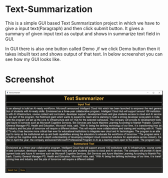 # Text-Summarization

This is a simple GUI based Text Summarization project in which we have to give a input text(Paragraph) and then click submit button.
It gives a summary of given input text as output and shows in summarize text field in GUI.

In GUI there is also one button called Demo ,if we click Demo button then it takes inbuilt text and shows output of that text.
In below screenshot you can see how my GUI looks like.

# Screenshot
![Screenshot1](ScreenShot/screenshot.JPG)
